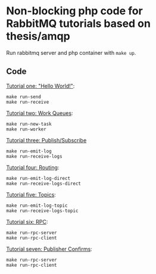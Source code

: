 # Non-blocking php code for RabbitMQ tutorials based on thesis/amqp

Run rabbitmq server and php container with `make up`.

## Code

[Tutorial one: "Hello World!"](https://www.rabbitmq.com/tutorials/tutorial-one-php):
```shell
make run-send
make run-receive
```

[Tutorial two: Work Queues](https://www.rabbitmq.com/tutorials/tutorial-two-php):
```shell
make run-new-task
make run-worker
```

[Tutorial three: Publish/Subscribe](https://www.rabbitmq.com/tutorials/tutorial-three-php)
```shell
make run-emit-log
make run-receive-logs
```

[Tutorial four: Routing](https://www.rabbitmq.com/tutorials/tutorial-four-php):
```shell
make run-emit-log-direct
make run-receive-logs-direct
```

[Tutorial five: Topics](https://www.rabbitmq.com/tutorials/tutorial-five-php):
```shell
make run-emit-log-topic
make run-receive-logs-topic
```

[Tutorial six: RPC](https://www.rabbitmq.com/tutorials/tutorial-six-php):
```shell
make run-rpc-server
make run-rpc-client
```

[Tutorial seven: Publisher Confirms](https://www.rabbitmq.com/tutorials/tutorial-seven-php):
```shell
make run-rpc-server
make run-rpc-client
```
